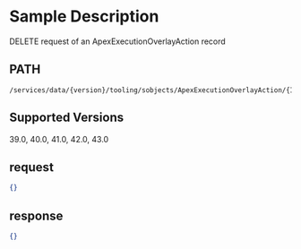 # Sample Description
DELETE request of an ApexExecutionOverlayAction record

## PATH
```
/services/data/{version}/tooling/sobjects/ApexExecutionOverlayAction/{ID}
```
## Supported Versions
39.0, 40.0, 41.0, 42.0, 43.0

## request
```json
{}
```

## response
```json
{}
```
